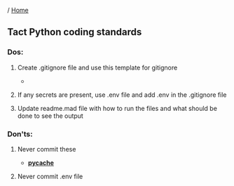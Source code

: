 / [Home](index.md)


## Tact Python coding standards 

### Dos:
1. Create .gitignore file and use this template for gitignore
	- [](https://wiki.tactii.com/gitignore.html)

2. If any secrets are present, use .env file and add .env in the .gitignore file

3. Update readme.mad file with how to run the files and what should be done to see the output

### Don'ts:
1. Never commit these
	- [__pycache__](https://prnt.sc/XeAULA27nYlt)

2. Never commit .env file
